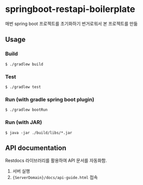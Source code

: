 # springboot-restapi-boilerplate
매번 spring boot 프로젝트를 초기화하기 번거로워서 본 프로젝트를 만듦

## Usage
### Build
```shell script
$ ./gradlew build
```

### Test
```shell script
$ ./gradlew test
```

### Run (with gradle spring boot plugin)
```shell script
$ ./gradlew bootRun
```

### Run (with JAR)
```shell script
$ java -jar ./build/libs/*.jar
```

## API documentation
Restdocs 라이브러리를 활용하여 API 문서를 자동화함.
1. 서버 실행
2. ```{ServerDomain}/docs/api-guide.html``` 접속